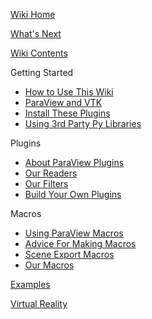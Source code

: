 [Wiki Home](Home)

[What's Next](What's-Next)

[Wiki Contents](Wiki-Contents)

Getting Started
- [How to Use This Wiki](How-to-Use-This-Wiki)
- [ParaView and VTK](ParaView-and-VTK)
- [Install These Plugins](Install-Plugins)
- [Using 3rd Party Py Libraries](Using-Outside-Python-Modules)

Plugins
- [About ParaView Plugins](Plugins)
- [Our Readers](Wiki-Contents#our-readers)
- [Our Filters](Wiki-Contents#our-filters)
- [Build Your Own Plugins](Build-Your-Own-Plugins)

Macros
- [Using ParaView Macros](Using-PV-Macros)
- [Advice For Making Macros](Advice-For-Making-Macros)
- [Scene Export Macros](Scene-Export-Macros)
- [Our Macros](Wiki-Contents#our-macros)

[Examples](Wiki-Contents#examples)

[Virtual Reality](Wiki-Contents#virtual-reality)
